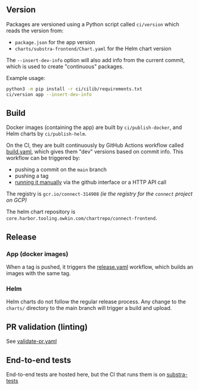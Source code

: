 ## Version

Packages are versioned using a Python script called `ci/version` which reads the version from:

-   `package.json` for the app version
-   `charts/substra-frontend/Chart.yaml` for the Helm chart version

The `--insert-dev-info` option will also add info from the current commit, which is used to create "continuous" packages.

Example usage:

```sh
python3 -m pip install -r ci/cilib/requirements.txt
ci/version app --insert-dev-info
```

## Build

Docker images (containing the app) are built by `ci/publish-docker`, and Helm charts by `ci/publish-helm`.

On the CI, they are built continuously by GitHub Actions workflow called [build.yaml](/.github/workflows/build.yaml), which gives them "dev" versions based on commit info. This workflow can be triggered by:

-   pushing a commit on the `main` branch
-   pushing a tag
-   [running it manually](https://docs.github.com/en/actions/managing-workflow-runs/manually-running-a-workflow) via the github interface or a HTTP API call

The registry is `gcr.io/connect-314908` _(ie the registry for the `connect` project on GCP)_

The helm chart repository is `core.harbor.tooling.owkin.com/chartrepo/connect-frontend`.

## Release

### App (docker images)

When a tag is pushed, it triggers the [release.yaml](/.github/workflows/release.yaml) workflow, which builds an images with the same tag.

### Helm

Helm charts do not follow the regular release process. Any change to the `charts/` directory to the main branch will trigger a build and upload.

## PR validation (linting)

See [validate-pr.yaml](/.github/workflows/validate-pr.yaml)

## End-to-end tests

End-to-end tests are hosted here, but the CI that runs them is on [substra-tests](https://github.com/Substra/substra-tests)
